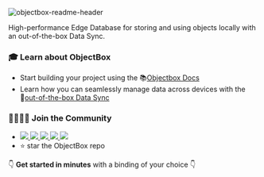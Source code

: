 ![objectbox-readme-header](https://user-images.githubusercontent.com/91467067/189953535-6e7bf686-5d12-4217-ac8c-bd898925fdd0.jpg)


<p>
High-performance Edge Database for storing and using objects locally with an out-of-the-box Data Sync.
</p>

<h3>🎓 Learn about ObjectBox</h3>
<ul>
<li>Start building your project using the 📚<a href="https://docs.objectbox.io/getting-started">Objectbox Docs</a></li>
<li>Learn how you can seamlessly manage data across devices with the 🔄<a href="https://objectbox.io/sync/">out-of-the-box Data Sync</a></li>

</ul>

<h3>👨‍👩‍👧‍👦 Join the Community</h3>
<ul>
<li>
<a href="https://twitter.com/ObjectBox_io">
    <img src="https://img.shields.io/badge/twitter-grey?style=flat-square&logo=twitter&logoColor=white">
</a>
<a href="https://www.linkedin.com/company/objectbox/">
    <img src="https://img.shields.io/badge/LinkedIn-grey?style=flat-square&logo=linkedin&logoColor=white">
</a>
<a href="https://www.instagram.com/objectbox_io">
    <img src="https://img.shields.io/badge/Instagram-grey?style=flat-square&logo=instagram&logoColor=white">
</a>
<a href="https://www.facebook.com/objectboxTeam/">
    <img src="https://img.shields.io/badge/Facebook-grey?style=flat-square&logo=facebook&logoColor=white">
</a>
<a href="https://www.youtube.com/c/ObjectBox">
    <img src="https://img.shields.io/badge/YouTube-grey?style=flat-square&logo=youtube&logoColor=white">
</a></li>
<li>⭐ star the ObjectBox repo</li>
</ul>


👇 **Get started in minutes** with a binding of your choice 👇

